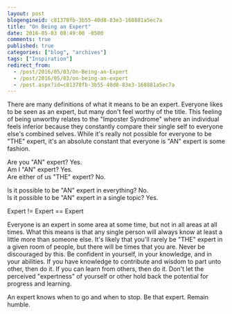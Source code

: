 ```yaml
---
layout: post
blogengineid: c81378fb-3b55-40d8-83e3-168881a5ec7a
title: "On Being an Expert"
date: 2016-05-03 08:49:00 -0500
comments: true
published: true
categories: ["blog", "archives"]
tags: ["Inspiration"]
redirect_from: 
  - /post/2016/05/03/On-Being-an-Expert
  - /post/2016/05/03/on-being-an-expert
  - /post.aspx?id=c81378fb-3b55-40d8-83e3-168881a5ec7a
---
```

<!-- more -->

There are many definitions of what it means to be an expert. Everyone likes to be seen as an expert, but many don't feel worthy of the title. This feeling of being unworthy relates to the "Imposter Syndrome" where an individual feels inferior because they constantly compare their single self to everyone else's combined selves. While it's really not possible for everyone to be "THE" expert, it's an absolute constant that everyone is "AN" expert is some fashion.

Are you "AN" expert? Yes.<br />Am I "AN" expert? Yes.<br />Are either of us "THE" expert? No.

Is it possible to be "AN" expert in everything? No.<br />Is it possible to be "AN" expert in a single topic? Yes.

Expert != Expert == Expert

Everyone is an expert in some area at some time, but not in all areas at all times. What this means is that any single person will always know at least a little more than someone else. It's likely that you'll rarely be "THE" expert in a given room of people, but there will be times that you are. Never be discouraged by this. Be confident in yourself, in your knowledge, and in your abilities. If you have knowledge to contribute and wisdom to part unto other, then do it. If you can learn from others, then do it. Don't let the perceived "expertness" of yourself or other hold back the potential for progress and learning.

An expert knows when to go and when to stop. Be that expert. Remain humble.
